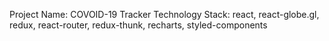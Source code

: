 Project Name: COVOID-19 Tracker 
Technology Stack: react, react-globe.gl, redux, react-router, redux-thunk, recharts, styled-components
